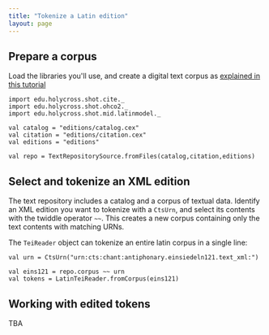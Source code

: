 ```yaml
---
title: "Tokenize a Latin edition"
layout: page
---
```


## Prepare a corpus

Load the libraries you'll use, and create a digital text corpus as [explained in this tutorial](../corpus)

```scala:silent
import edu.holycross.shot.cite._
import edu.holycross.shot.ohco2._
import edu.holycross.shot.mid.latinmodel._

val catalog = "editions/catalog.cex"
val citation = "editions/citation.cex"
val editions = "editions"

val repo = TextRepositorySource.fromFiles(catalog,citation,editions)
```


## Select and tokenize an XML edition


The text repository includes a catalog and a corpus of textual data.
Identify an XML edition you want to tokenize with a `CtsUrn`, and select its contents with the twiddle operator `~~`.  This creates a new corpus containing only the text contents with matching URNs.

The `TeiReader` object can tokenize an entire latin corpus in a single line:

```scala:silent
val urn = CtsUrn("urn:cts:chant:antiphonary.einsiedeln121.text_xml:")

val eins121 = repo.corpus ~~ urn
val tokens = LatinTeiReader.fromCorpus(eins121)
```


## Working with edited tokens

TBA

